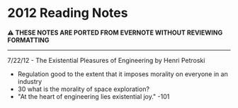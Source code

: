# 2012 Reading Notes

**:warning: THESE NOTES ARE PORTED FROM EVERNOTE WITHOUT REVIEWING FORMATTING**

---

7/22/12 - The Existential Pleasures of Engineering by Henri Petroski
* Regulation good to the extent that it imposes morality on everyone in an industry
* 30 what is the morality of space exploration?
* "At the heart of engineering lies existential joy." -101